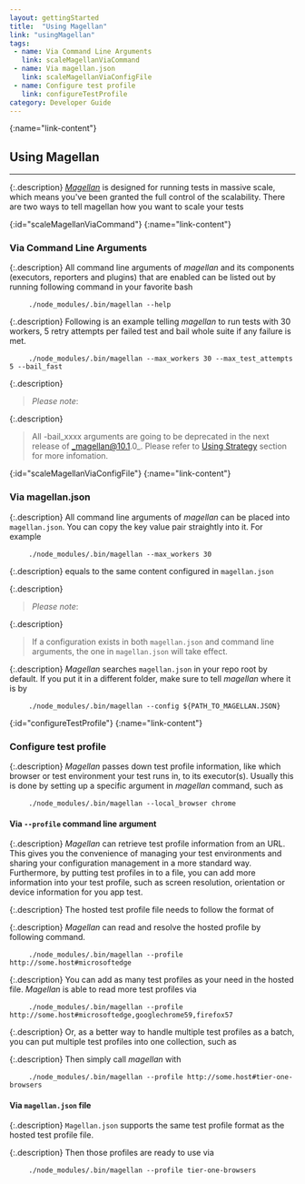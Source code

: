 ```yaml
---
layout: gettingStarted
title:  "Using Magellan"
link: "usingMagellan"
tags: 
 - name: Via Command Line Arguments
   link: scaleMagellanViaCommand
 - name: Via magellan.json
   link: scaleMagellanViaConfigFile
 - name: Configure test profile
   link: configureTestProfile
category: Developer Guide
---
```


{:name="link-content"}
## Using Magellan
---

{:.description}
_[Magellan](https://github.com/TestArmada/magellan)_ is designed for running tests in massive scale, which means you've been granted the full control of the scalability. There are two ways to tell magellan how you want to scale your tests


{:id="scaleMagellanViaCommand"}
{:name="link-content"}
### Via Command Line Arguments

{:.description}
All command line arguments of _magellan_ and its components (executors, reporters and plugins) that are enabled can be listed out by running following command in your favorite bash

<pre>
    <code class="code-wrap bash">./node_modules/.bin/magellan --help</code>
</pre>

{:.description}
Following is an example telling _magellan_ to run tests with 30 workers, 5 retry attempts per failed test and bail whole suite if any failure is met.

<pre>
    <code class="code-wrap bash">./node_modules/.bin/magellan --max_workers 30 --max_test_attempts 5 --bail_fast</code>
</pre>

{:.description}
> _Please note_: 

{:.description}
> All -bail_xxxx arguments are going to be deprecated in the next release of _magellan@10.1.0_. Please refer to [Using Strategy](#whatDoesStrategyDo) section for more infomation.


{:id="scaleMagellanViaConfigFile"}
{:name="link-content"}
### Via magellan.json

{:.description}
All command line arguments of _magellan_ can be placed into `magellan.json`. You can copy the key value pair straightly into it. For example

<pre>
    <code class="code-wrap bash">./node_modules/.bin/magellan --max_workers 30</code>
</pre>

{:.description}
equals to the same content configured in `magellan.json`

<code data-gist-id="38099f892a51d1eb34bad4efc710b82b" data-gist-line="1-2,49"></code>

{:.description}
> _Please note_: 

{:.description}
> If a configuration exists in both `magellan.json` and command line arguments, the one in `magellan.json` will take effect.

{:.description}
_Magellan_ searches `magellan.json` in your repo root by default. If you put it in a different folder, make sure to tell _magellan_ where it is by

<pre>
    <code class="code-wrap bash">./node_modules/.bin/magellan --config ${PATH_TO_MAGELLAN.JSON}</code>
</pre>

{:id="configureTestProfile"}
{:name="link-content"}
### Configure test profile

{:.description}
_Magellan_ passes down test profile information, like which browser or test environment your test runs in, to its executor(s). Usually this is done by setting up a specific argument in _magellan_ command, such as 

<pre>
    <code class="code-wrap bash">./node_modules/.bin/magellan --local_browser chrome</code>
</pre>

#### Via `--profile` command line argument

{:.description}
_Magellan_ can retrieve test profile information from an URL. This gives you the convenience of managing your test environments and sharing your configuration management in a more standard way. Furthermore, by putting test profiles in to a file, you can add more information into your test profile, such as screen resolution, orientation or device information for you app test.

{:.description}
The hosted test profile file needs to follow the format of

<code data-gist-id="8a7c28953320232c5b5b9ba1136dada3" data-gist-line="1-7,32"></code>

{:.description}
_Magellan_ can read and resolve the hosted profile by following command. 

<pre>
    <code class="code-wrap shell">./node_modules/.bin/magellan --profile http://some.host#microsoftedge</code>
</pre>

{:.description}
You can add as many test profiles as your need in the hosted file. _Magellan_ is able to read more test profiles via

<pre>
    <code class="code-wrap shell">./node_modules/.bin/magellan --profile http://some.host#microsoftedge,googlechrome59,firefox57</code>
</pre>

{:.description}
Or, as a better way to handle multiple test profiles as a batch, you can put multiple test profiles into one collection, such as

<code data-gist-id="8a7c28953320232c5b5b9ba1136dada3" data-gist-line="1-2,9-32"></code>

{:.description}
Then simply call _magellan_ with

<pre>
    <code class="code-wrap shell">./node_modules/.bin/magellan --profile http://some.host#tier-one-browsers</code>
</pre>

#### Via `magellan.json` file

{:.description}
`Magellan.json` supports the same test profile format as the hosted test profile file. 

<code data-gist-id="38099f892a51d1eb34bad4efc710b82b" data-gist-line="1,12,19-28,40,46,49"></code>

{:.description}
Then those profiles are ready to use via 

<pre>
    <code class="code-wrap shell">./node_modules/.bin/magellan --profile tier-one-browsers</code>
</pre>